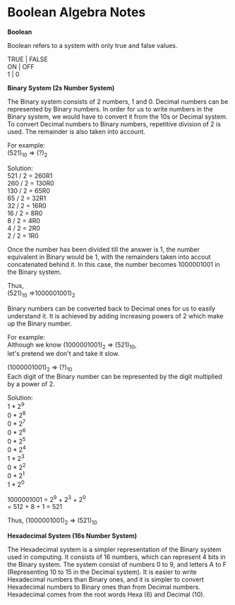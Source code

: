 Boolean Algebra Notes
===

<b>Boolean</b>

Boolean refers to a system with only true and false values.
  
TRUE | FALSE  
ON   | OFF  
1    | 0

<b>Binary System (2s Number System)</b>

The Binary system consists of 2 numbers, 1 and 0. Decimal numbers can be represented by Binary numbers. In order for us to write numbers in the Binary system, we would have to convert it from the 10s or Decimal system. To convert Decimal numbers to Binary numbers, repetitive division of 2 is used. The remainder is also taken into account.

For example:  
(521)<sub>10</sub> => (?)<sub>2</sub>

Solution:  
521 / 2 = 260R1  
260 / 2 = 130R0  
130 / 2 = 65R0  
65 / 2 = 32R1  
32 / 2 = 16R0  
16 / 2 = 8R0  
8 / 2 = 4R0  
4 / 2 = 2R0  
2 / 2 = 1R0

Once the number has been divided till the answer is 1, the number equivalent in Binary would be 1, with the remainders taken into accout concatenated behind it. In this case, the number becomes 1000001001 in the Binary system.

Thus,  
(521)<sub>10</sub> =>1000001001)<sub>2</sub>

Binary numbers can be converted back to Decimal ones for us to easily understand it. It is achieved by adding increasing powers of 2 which make up the Binary number.

For example:  
Although we know (1000001001)<sub>2</sub> => (521)<sub>10</sub>,  
let's pretend we don't and take it slow.

(1000001001)<sub>2</sub> => (?)<sub>10</sub>  
Each digit of the Binary number can be represented by the digit multiplied by a power of 2.

Solution:  
1 * 2<sup>9</sup>  
0 * 2<sup>8</sup>  
0 * 2<sup>7</sup>  
0 * 2<sup>6</sup>  
0 * 2<sup>5</sup>  
0 * 2<sup>4</sup>  
1 * 2<sup>3</sup>  
0 * 2<sup>2</sup>  
0 * 2<sup>1</sup>  
1 * 2<sup>0</sup>

1000001001 = 2<sup>9</sup> + 2<sup>3</sup> + 2<sup>0</sup>  
= 512 + 8 + 1 = 521

Thus, (1000001001)<sub>2</sub> => (521)<sub>10</sub>

<b>Hexadecimal System (16s Number System)</b>

The Hexadecimal system is a simpler representation of the Binary system used in computing. It consists of 16 numbers, which can represent 4 bits in the Binary system. The system consist of numbers 0 to 9, and letters A to F (Representing 10 to 15 in the Decimal system). It is easier to write Hexadecimal numbers than Binary ones, and it is simpler to convert Hexadecimal numbers to Binary ones than from Decimal numbers. Hexadecimal comes from the root words Hexa (6) and Decimal (10).
